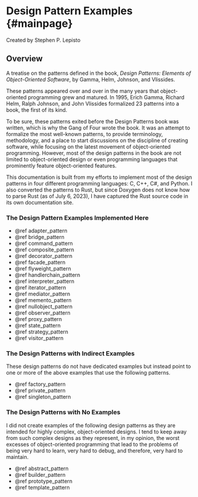 # Design Pattern Examples {#mainpage}

Created by Stephen P. Lepisto

## Overview

A treatise on the patterns defined in the book, *Design Patterns: Elements of
Object-Oriented Software*, by Gamma, Helm, Johnson, and Vlissides.

These patterns appeared over and over in the many years that object-oriented
programming grew and matured.  In 1995, Erich Gamma, Richard Helm, Ralph
Johnson, and John Vlissides formalized 23 patterns into a book, the first of
its kind.

To be sure, these patterns exited before the Design Patterns book was written,
which is why the Gang of Four wrote the book.  It was an attempt to formalize
the most well-known patterns, to provide terminology, methodology, and a place
to start discussions on the discipline of creating software, while focusing on
the latest movement of object-oriented programming.  However, most of the
design patterns in the book are not limited to object-oriented design or even
programming languages that prominently feature object-oriented features.

This documentation is built from my efforts to implement most of the design
patterns in four different programming languages: C, C++, C#, and Python.  I
also converted the patterns to Rust, but since Doxygen does not know how to
parse Rust (as of July 6, 2023), I have captured the Rust source code in its
own documentation site.


### The Design Pattern Examples Implemented Here
- @ref adapter_pattern
- @ref bridge_pattern
- @ref command_pattern
- @ref composite_pattern
- @ref decorator_pattern
- @ref facade_pattern
- @ref flyweight_pattern
- @ref handlerchain_pattern
- @ref interpreter_pattern
- @ref iterator_pattern
- @ref mediator_pattern
- @ref memento_pattern
- @ref nullobject_pattern
- @ref observer_pattern
- @ref proxy_pattern
- @ref state_pattern
- @ref strategy_pattern
- @ref visitor_pattern
 
### The Design Patterns with Indirect Examples
These design patterns do not have dedicated examples but instead point to one
or more of the above examples that use the following patterns.

- @ref factory_pattern
- @ref private_pattern
- @ref singleton_pattern

### The Design Patterns with No Examples
I did not create examples of the following design patterns as they are intended
for highly complex, object-oriented designs.  I tend to keep away from such
complex designs as they represent, in my opinion, the worst excesses of
object-oriented programming that lead to the problems of being very hard to
learn, very hard to debug, and therefore, very hard to maintain.

- @ref abstract_pattern
- @ref builder_pattern
- @ref prototype_pattern
- @ref template_pattern
 